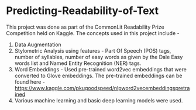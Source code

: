 # Predicting-Readability-of-Text

This project was done as part of the CommonLit Readability Prize Competition held on Kaggle.
The concepts used in this project include - 
1) Data Augmentation
2) Stylometric Analysis using features - Part Of Speech (POS) tags, number of syllables, number of easy words as given by the Dale Easy words list and Named Entity Recognition (NER) tags.
3) Word Embeddings - Used pre-trained word2vec embeddings that were converted to Glove embeddings. The pre-trained embeddings can be found here - https://www.kaggle.com/pkugoodspeed/nlpword2vecembeddingspretrained
4) Various machine learning and basic deep learning models were used.

